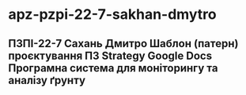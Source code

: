 # apz-pzpi-22-7-sakhan-dmytro

ПЗПІ-22-7
Сахань Дмитро
Шаблон (патерн) проєктування ПЗ Strategy
Google Docs
Програмна система для моніторингу та аналізу ґрунту
---
